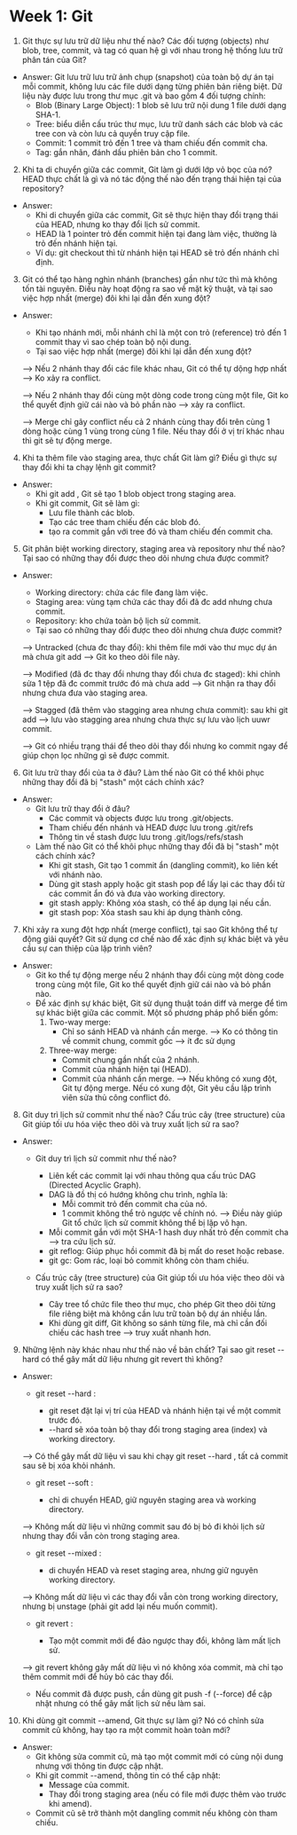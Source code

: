 
# Week 1: Git

1. Git thực sự lưu trữ dữ liệu như thế nào? Các đối tượng (objects) như blob, tree, commit, và tag có quan hệ gì với nhau trong hệ thống lưu trữ phân tán của Git?

- Answer: Git lưu trữ lưu trữ ảnh chụp (snapshot) của toàn bộ dự án tại mỗi commit, không lưu các file dưới dạng từng phiên bản riêng biệt. Dữ liệu này được lưu trong thư mục .git và bao gồm 4 đối tượng chính:
    + Blob (Binary Large Object): 1 blob sẽ lưu trữ nội dung 1 file dưới dạng SHA-1.
    + Tree: biểu diễn cấu trúc thư mục, lưu trữ danh sách các blob và các tree con và còn lưu cả quyền truy cập file.
    + Commit: 1 commit trỏ đến 1 tree và tham chiếu đến commit cha.
    + Tag: gắn nhãn, đánh dấu phiên bản cho 1 commit.

2. Khi ta di chuyển giữa các commit, Git làm gì dưới lớp vỏ bọc của nó? HEAD thực chất là gì và nó tác động thế nào đến trạng thái hiện tại của repository?

- Answer:
   + Khi di chuyển giữa các commit, Git sẽ thực hiện thay đổi trạng thái của HEAD, nhưng ko thay đổi lịch sử commit.
   + HEAD là 1 pointer trỏ đến commit hiện tại đang làm việc, thường là trỏ đến nhánh hiện tại.
   + Ví dụ: git checkout <branch> thì từ nhánh hiện tại HEAD sẽ trỏ đến nhánh chỉ định.

3. Git có thể tạo hàng nghìn nhánh (branches) gần như tức thì mà không tốn tài nguyên. Điều này hoạt động ra sao về mặt kỹ thuật, và tại sao việc hợp nhất (merge) đôi khi lại dẫn đến xung đột?

- Answer:
    + Khi tạo nhánh mới, mỗi nhánh chỉ là một con trỏ (reference) trỏ đến 1 commit thay vì sao chép toàn bộ nội dung.
    + Tại sao việc hợp nhất (merge) đôi khi lại dẫn đến xung đột?
  
  --> Nếu 2 nhánh thay đổi các file khác nhau, Git có thể tự dộng hợp nhất --> Ko xảy ra conflict.
  
  --> Nếu 2 nhánh thay đổi cùng một dòng code trong cùng một file, Git ko thể quyết định giữ cái nào và bỏ phần nào --> xảy ra conflict.
  
  --> Merge chỉ gây conflict nếu cả 2 nhánh cùng thay đổi trên cùng 1 dòng hoặc cùng 1 vùng trong cùng 1 file. Nếu thay đổi ở vị trí khác nhau thì git sẽ tự động merge.


4. Khi ta thêm file vào staging area, thực chất Git làm gì? Điều gì thực sự thay đổi khi ta chạy lệnh git commit?

- Answer:
    - Khi git add <file>, Git sẽ tạo 1 blob object trong staging area.
    - Khi git commit, Git sẽ làm gì:
      + Lưu file thành các blob.
      + Tạo các tree tham chiếu đến các blob đó.
      + tạo ra commit gắn với tree đó và tham chiếu đến commit cha.

5. Git phân biệt working directory, staging area và repository như thế nào? Tại sao có những thay đổi được theo dõi nhưng chưa được commit?

- Answer:
    + Working directory: chứa các file đang làm việc.
    + Staging area: vùng tạm chứa các thay đổi đã đc add nhưng chưa commit.
    + Repository: kho chứa toàn bộ lịch sử commit.
  - Tại sao có những thay đổi được theo dõi nhưng chưa được commit?
  
  --> Untracked (chưa đc thay đổi): khi thêm file mới vào thư mục dự án mà chưa git add --> Git ko theo dõi file này.
  
  --> Modified (đã đc thay đổi nhưng thay đổi chưa đc staged): khi chỉnh sửa 1 tệp đã đc commit trước đó mà chưa add --> Git nhận ra thay đổi nhưng chưa đưa vào staging area.
  
  --> Stagged (đã thêm vào stagging area nhưng chưa commit): sau khi git add --> lưu vào stagging area nhưng chưa thực sự lưu vào lịch uuwr commit.
  
  --> Git có nhiều trạng thái để theo dõi thay đổi nhưng ko commit ngay để giúp chọn lọc những gì sẽ được commit.

6. Git lưu trữ thay đổi của ta ở đâu? Làm thế nào Git có thể khôi phục những thay đổi đã bị "stash" một cách chính xác?

- Answer:
  - Git lưu trữ thay đổi ở đâu?
    + Các commit và objects được lưu trong .git/objects. 
    + Tham chiếu đến nhánh và HEAD được lưu trong .git/refs
    + Thông tin về stash được lưu trong .git/logs/refs/stash
  - Làm thế nào Git có thể khôi phục những thay đổi đã bị "stash" một cách chính xác?
    + Khi git stash, Git tạo 1 commit ẩn (dangling commit), ko liên kết với nhánh nào.
    + Dùng git stash apply hoặc git stash pop để lấy lại các thay đổi từ các commit ẩn đó và đưa vào working directory.
    + git stash apply: Không xóa stash, có thể áp dụng lại nếu cần.
    + git stash pop: Xóa stash sau khi áp dụng thành công.
      

7. Khi xảy ra xung đột hợp nhất (merge conflict), tại sao Git không thể tự động giải quyết? Git sử dụng cơ chế nào để xác định sự khác biệt và yêu cầu sự can thiệp của lập trình viên?

- Answer:
    + Git ko thể tự động merge nếu 2 nhánh thay đổi cùng một dòng code trong cùng một file, Git ko thể quyết định giữ cái nào và bỏ phần nào.
    + Để xác định sự khác biệt, Git sử dụng thuật toán diff và merge để tìm sự khác biệt giữa các commit. Một số phương pháp phổ biến gồm:
      1.  Two-way merge:
          + Chỉ so sánh HEAD và nhánh cần merge.
          --> Ko có thông tin về commit chung, commit gốc --> ít đc sử dụng
      2. Three-way merge:
         + Commit chung gần nhất của 2 nhánh.
         + Commit của nhánh hiện tại (HEAD).
         + Commit của nhánh cần merge.
          --> Nếu không có xung đột, Git tự động merge. Nếu có xung đột, Git yêu cầu lập trình viên sửa thủ công conflict đó.

8.  Git duy trì lịch sử commit như thế nào? Cấu trúc cây (tree structure) của Git giúp tối ưu hóa việc theo dõi và truy xuất lịch sử ra sao?

- Answer:
  - Git duy trì lịch sử commit như thế nào?
    + Liên kết các commit lại với nhau thông qua cấu trúc DAG (Directed Acyclic Graph).
    + DAG là đồ thị có hướng không chu trình, nghĩa là:
      + Mỗi commit trỏ đến commit cha của nó. 
      + 1 commit không thể trỏ ngược về chính nó. 
      --> Điều này giúp Git tổ chức lịch sử commit không thể bị lặp vô hạn.
    + Mỗi commit gắn với một SHA-1 hash duy nhất trỏ đến commit cha --> tra cứu lịch sử.
    + git reflog: Giúp phục hồi commit đã bị mất do reset hoặc rebase. 
    + git gc: Gom rác, loại bỏ commit không còn tham chiếu.
    
  - Cấu trúc cây (tree structure) của Git giúp tối ưu hóa việc theo dõi và truy xuất lịch sử ra sao?
    + Cây tree tổ chức file theo thư mục, cho phép Git theo dõi từng file riêng biệt mà không cần lưu trữ toàn bộ dự án nhiều lần.
    + Khi dùng git diff, Git không so sánh từng file, mà chỉ cần đối chiếu các hash tree --> truy xuất nhanh hơn.
  
9. Những lệnh này khác nhau như thế nào về bản chất? Tại sao git reset --hard có thể gây mất dữ liệu nhưng git revert thì không?

- Answer:
  - git reset --hard <commit>: 
    + git reset đặt lại vị trí của HEAD và nhánh hiện tại về một commit trước đó. 
    + --hard sẽ xóa toàn bộ thay đổi trong staging area (index) và working directory.
    
  --> Có thể gây mất dữ liệu vì sau khi chạy git reset --hard <commit>, tất cả commit sau <commit> sẽ bị xóa khỏi nhánh.

  - git reset --soft <commit>:
    + chỉ di chuyển HEAD, giữ nguyên staging area và working directory.
    
  --> Không mất dữ liệu vì những commit sau đó bị bỏ đi khỏi lịch sử nhưng thay đổi vẫn còn trong staging area.

  - git reset --mixed <commit>:
    + di chuyển HEAD và reset staging area, nhưng giữ nguyên working directory.
  
  --> Không mất dữ liệu vì các thay đổi vẫn còn trong working directory, nhưng bị unstage (phải git add lại nếu muốn commit).

  - git revert <commit>: 
    + Tạo một commit mới để đảo ngược thay đổi, không làm mất lịch sử.
    
  --> git revert không gây mất dữ liệu vì nó không xóa commit, mà chỉ tạo thêm commit mới để hủy bỏ các thay đổi.

  - Nếu commit đã được push, cần dùng git push -f (--force) để cập nhật nhưng có thể gây mất lịch sử nếu làm sai.


10. Khi dùng git commit --amend, Git thực sự làm gì? Nó có chỉnh sửa commit cũ không, hay tạo ra một commit hoàn toàn mới?

- Answer:
    + Git không sửa commit cũ, mà tạo một commit mới có cùng nội dung nhưng với thông tin được cập nhật.
    + Khi git commit --amend, thông tin có thể cập nhật:
      + Message của commit. 
      + Thay đổi trong staging area (nếu có file mới được thêm vào trước khi amend).
    + Commit cũ sẽ trở thành một dangling commit nếu không còn tham chiếu.